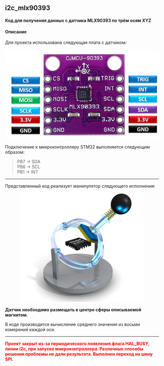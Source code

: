 ## i2c_mlx90393
#### Код для получения данных с датчика MLX90393 по трём осям XYZ

#### Описание
Для проекта использована следующая плата с датчиком:

<p align="center">
    <img src="git_image/image2.png" style="height: 306; width: 525; object-fit: contain">
</p>

Подключение к микроконтроллеру STM32 выполняется следующим образом:

>PB7 -> SDA  
>PB6 -> SCL  
>PB1 -> INT
___
Представленный код реализует манипулятор следующего исполнения:  
<p align="center">
    <img src="git_image/image1.png" style="height: 357; width: 405; object-fit: contain">
</p>  

**Датчик необходимо размещать в центре сферы описываемой магнитом.**  

В коде производится вычисление среднего значения из восьми измерений каждой оси.

---

<font color=#ff0000>__Проект закрыт из-за периодического появления флага HAL_BUSY, линии i2c, при запуске микроконтроллера. Различные способы решения проблемы не дали результата. Выполнен переход на шину SPI.__</font>